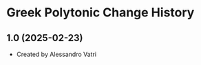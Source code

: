 Greek Polytonic Change History
====================

1.0 (2025-02-23)
----------------
* Created by Alessandro Vatri
